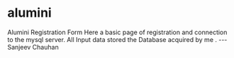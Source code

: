 # alumini
Alumini Registration Form 
Here a basic page of registration and connection to the mysql server.
All Input data stored the Database acquired by me .
---Sanjeev Chauhan
